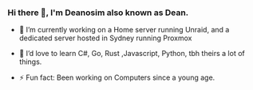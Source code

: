 ### Hi there 👋, I'm Deanosim also known as Dean.

- 🔭 I’m currently working on a Home server running Unraid, and a dedicated server hosted in Sydney running Proxmox
<!--- - 🌱 I’m currently learning ... -->
- 🌱 I’d love to learn C#, Go, Rust ,Javascript, Python, tbh theirs a lot of things.
<!--- - 👯 I’m looking to collaborate on ...
- 🤔 I’m looking for help with ...
- 💬 Ask me about ...
- 📫 How to reach me: ... -->
- ⚡ Fun fact: Been working on Computers since a young age.
